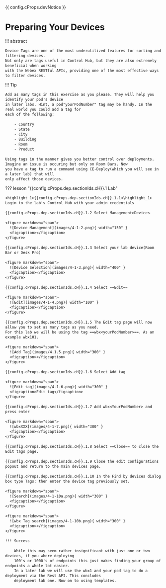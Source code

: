 {{ config.cProps.devNotice }}
# Preparing Your Devices

!!! abstract

    Device Tags are one of the most underutilized features for sorting and filtering devices. 
    Not only are tags useful in Control Hub, but they are also extremely beneficial when working 
    with the Webex RESTful APIs, providing one of the most effective ways to filter devices.

!!! Tip
    
    Add as many tags in this exercise as you please. They will help you identify your pod's device
    in later labs. Hint, a pod"yourPodNumber" tag may be handy. In the real world you could add a tag for 
    each of the following:
        
        - Country
        - State 
        - City
        - Building
        - Room
        - Product

    Using tags in the manner gives you better control over deployments. Imagine an issue is occuring but only on Room Bars. Now
    you have a tag to run a command using CE-Deploy(which you will see in a later lab) that will 
    only affect those devices.

??? lesson "{{config.cProps.dep.sectionIds.cH}}.1 Lab"

    <highlight_1>{{config.cProps.dep.sectionIds.cH}}.1.1<\highlight_1> Login to the lab's Control Hub with your admin credentials
    
    {{config.cProps.dep.sectionIds.cH}}.1.2 Select Management>Devices
    
    <figure markdown="span">
      ![Device Management](images/4-1-2.png){ width="150" }
      <figcaption></figcaption>
    </figure>
    
    {{config.cProps.dep.sectionIds.cH}}.1.3 Select your lab device(Room Bar or Desk Pro)
    
    <figure markdown="span">
      ![Device Selection](images/4-1-3.png){ width="400" }
      <figcaption></figcaption>
    </figure>
    
    {{config.cProps.dep.sectionIds.cH}}.1.4 Select ==Edit==
    
    <figure markdown="span">
      ![Edit](images/4-1-4.png){ width="100" }
      <figcaption></figcaption>
    </figure>
    
    {{config.cProps.dep.sectionIds.cH}}.1.5 The Edit tag page will now allow you to set as many tags as you need. 
    For this lab we will be using the tag ==wbx<yourPodNumber>==. As an example wbx101.
    
    <figure markdown="span">
      ![Add Tag](images/4.1.5.png){ width="300" }
      <figcaption></figcaption>
    </figure>
    
    {{config.cProps.dep.sectionIds.cH}}.1.6 Select Add tag
    
    <figure markdown="span">
      ![Edit tag](images/4-1-6.png){ width="300" }
      <figcaption>Edit tag</figcaption>
    </figure>
    
    {{config.cProps.dep.sectionIds.cH}}.1.7 Add wbx<YourPodNumber> and press enter
    
    <figure markdown="span">
      ![wbxXXX](images/4-1-7.png){ width="300" }
      <figcaption></figcaption>
    </figure>
    
    {{config.cProps.dep.sectionIds.cH}}.1.8 Select ==Close== to close the Edit tags page.
    
    {{config.cProps.dep.sectionIds.cH}}.1.9 Close the edit configurations popout and return to the main devices page.
    
    {{config.cProps.dep.sectionIds.cH}}.1.10 In the Find by devices dialog box type Tags: then enter the device tag previously set.
    
    <figure markdown="span">
      ![Search](images/4-1-10a.png){ width="300" }
      <figcaption></figcaption>
    </figure>
    
    <figure markdown="span">
      ![wbx Tag search](images/4-1-10b.png){ width="300" }
      <figcaption></figcaption>
    </figure>

    !!! Success
    
        While this may seem rather insignificant with just one or two devices, if you where deploying 
        100's or 1000's of endpoints this just makes finding your group of endpoints a whole lot easier. 
        In a later lab we will use the wbx1 and your pod tag to do a deployment via the Rest API. This concludes 
        deployment lab one. Now on to using templates.